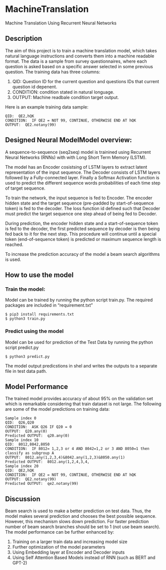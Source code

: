 # MachineTranslation
Machine Translation Using Recurrent Neural Networks

## Description
The aim of this project is to train a machine translation model, which takes natural language instructions and converts them into a machine readable format. The data is a sample from survey questionnaires, where each question is asked based on a specific answer selected in some previous question. The training data has three columns:
1. QID: Question ID for the current question and questions IDs that current question id depenent.
2. CONDITION: condition stated in natural longuage.
3. OUTPUT: Machine readbale condition target output.

Here is an example training data sample:
```
QID:  QE2,hQK
CONDITION:  IF QE2 = NOT 99, CONTINUE, OTHERWISE END AT hQK
OUTPUT:  QE2.notany(99) 
```

## Designed Neural ModelModel overview:
A  sequence-to-sequence (seq2seq) model is trainined using Recurrent Neural Networks (RNNs) with with Long Short Term Memory (LSTM).

The model has an Encoder cosistsing of LSTM layers to extract latent representation of the input sequence. The Decoder consists of LSTM layers followed by a Fully-connected layer. Finally a Softmax Activation function is used to predict the different sequence words probabilities of each time step of target sequence.

To train the network, the input sequence is fed to Encoder. The encoder hidden state and the target sequence (pre-padded by start-of-sequence token) is fed to the decoder. The loss function id defined such that Decoder must predict the target sequence one step ahead of being fed to Decoder.

During prediction, the encoder hidden state and a start-of-sequence token is fed to the decoder, the first predicted sequence by decoder is then being fed back to it for the next step. This procedure will continue until a special token (end-of-sequence token) is predicted or maximum sequence length is reached.

To increase the prediction accuracy of the model a beam search algorithms is used.


## How to use the model
### Train the model:

Model can be trained by running the python script train.py. The required packages are included in “requirement.txt”
```
$ pip3 install requirements.txt
$ python3 train.py
```
### Predict using the model
Model can be used for prediction of the Test Data by running the python script predict.py 
```
$ python3 predict.py
```
The model output predicstions in shel and writes the outputs to a separate file in test data path.

## Model Performance
The trained model provides accuracy of about 95% on the validation set which is remarkable considering that train dataset is not large.
The following are some of the model predictions on training data:

```
Sample index 0
QID:  Q26,Q20
CONDITION:  ASK Q26 IF Q20 = 0
OUTPUT:  Q20.any(0) 
Predicted OUTPUT:  q20.any(0) 
Sample index 10
QID:  8012,8042,8050
CONDITION:  IF 8012= 1,2,3 or 4 AND 8042=1,2 or 3 AND 8050=1 then classify as subgroup A
OUTPUT:  8012.any(1,2,3,4)&8042.any(1,2,3)&8050.any(1) 
Predicted OUTPUT:  8012.any(1,2,4,3,4, 
Sample index 20
QID:  QE2,hQK
CONDITION:  IF QE2 = NOT 99, CONTINUE, OTHERWISE END AT hQK
OUTPUT:  QE2.notany(99) 
Predicted OUTPUT:  qe2.notany(99) 
```

## Discussion
Beam search is used to make a better prediction on test data. Thus, the model makes several prediction and chooses the best possible sequence. However, this mechanism slows down prediction. For faster prediction number of beam search branches should be set to 1 (not use beam search).
The model performance can be further enhanced by:
1. Training on a larger train data and increasing model size
2. Further optimization of the model parameters
3. Using Embedding layer at Encoder and Decoder inputs
4. Using Self Attention Based Models instead of RNN (such as BERT and GPT-2)
